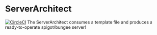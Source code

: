 # ServerArchitect
[![CircleCI](https://circleci.com/gh/Exorath/ServerArchitect.svg?style=svg)](https://circleci.com/gh/Exorath/ServerArchitect)
The ServerArchitect consumes a template file and produces a ready-to-operate spigot/bungee server!
